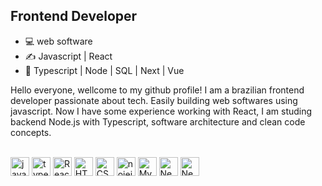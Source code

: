 ## Frontend Developer

- 💻 web software
- ✍ Javascript | React
- 🌱 Typescript | Node | SQL | Next | Vue

Hello everyone, wellcome to my github profile!
I am a brazilian frontend developer passionate about tech. Easily building web softwares using javascript. Now I have some experience working with React, I am studing backend Node.js with Typescript, software architecture and clean code concepts.

<!-- <div>
  <a href="https://github.com/joaocorreia1" />
  <img height="150em" src="https://github-readme-stats.vercel.app/api?username=joaocorreia1&show_icons=true&theme=tokyonight&include_all_commits=true&count_private=true"   />
  <img height="150em" src="https://github-readme-stats.vercel.app/api/top-langs/?username=joaocorreia1&layout=compact&langs_count=7&theme=tokyonight" />
</div> -->
<div style="display: inline_block"><br>
  <img align="center" alt="javascript" height="30" width="auto" src="https://cdn.jsdelivr.net/gh/devicons/devicon/icons/javascript/javascript-original.svg" />
  <img align="center" alt="typescript" height="30" width="auto" src="https://cdn.jsdelivr.net/gh/devicons/devicon/icons/typescript/typescript-original.svg" />
  <img align="center" alt="React" height="30" width="auto" src="https://cdn.jsdelivr.net/gh/devicons/devicon/icons/react/react-original.svg" />
  <img align="center" alt="HTML" height="30" width="auto" src="https://cdn.jsdelivr.net/gh/devicons/devicon/icons/html5/html5-original.svg" />
  <img align="center" alt="CSS" height="30" width="auto" src="https://cdn.jsdelivr.net/gh/devicons/devicon/icons/css3/css3-original.svg" />
  <img align="center" alt="nojejs" height="30" width="auto" src="https://cdn.jsdelivr.net/gh/devicons/devicon/icons/nodejs/nodejs-original.svg" />
  <img align="center" alt="MySQL" height="30" width="auto" src="https://cdn.jsdelivr.net/gh/devicons/devicon/icons/mysql/mysql-original.svg" />
  <img align="center" alt="Next.js" height="30" width="auto" src="https://cdn.jsdelivr.net/gh/devicons/devicon/icons/nextjs/nextjs-original.svg" />          
  <img align="center" alt="Next.js" height="30" width="auto" src="https://cdn.jsdelivr.net/gh/devicons/devicon/icons/vuejs/vuejs-original.svg" />          
</div>
